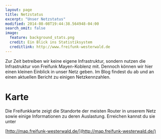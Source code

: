 ```yaml
---
layout: page
title: Netzstatus
excerpt: "Unser Netzstatus"
modified: 2014-08-08T19:44:38.564948-04:00
search_omit: false
image:
  feature: background_stats.png
  credit: Ein Blick ins Statistiksystem
  creditlink: http://www.freifunk-westerwald.de
---
```

Zur Zeit betreiben wir keine eigene Infrastruktur, sondern nutzen die Infrastruktur von Freifunk Mayen-Koblenz mit. Dennoch können wir hier einen kleinen Einblick in unser Netz geben. Im Blog findest du ab und an einen aktuellen Bericht zu einigen Netzkennzahlen.

# Karte
Die Freifunkkarte zeigt die Standorte der meisten Router in unserem Netz sowie einige Informationen zu deren Auslastung. Erreichen kannst du sie unter

[http://map.freifunk-westerwald.de/](http://map.freifunk-westerwald.de/)
